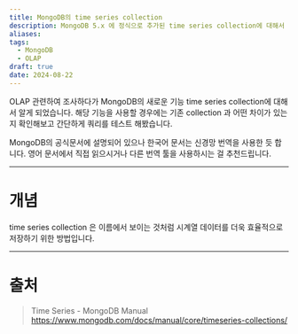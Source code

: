 ```yaml
---
title: MongoDB의 time series collection
description: MongoDB 5.x 에 정식으로 추가된 time series collection에 대해서 조사합니다.
aliases: 
tags:
  - MongoDB
  - OLAP
draft: true
date: 2024-08-22
---
```

OLAP 관련하여 조사하다가 MongoDB의 새로운 기능 time series collection에 대해서 알게 되었습니다. 해당 기능을 사용할 경우에는 기존 collection 과 어떤 차이가 있는지 확인해보고 간단하게 쿼리를 테스트 해봤습니다.

MongoDB의 공식문서에 설명되어 있으나 한국어 문서는 신경망 번역을 사용한 듯 합니다. 영어 문서에서 직접 읽으시거나 다른 번역 툴을 사용하시는 걸 추천드립니다. 


---
# 개념

time series collection 은 이름에서 보이는 것처럼 시계열 데이터를 더욱 효율적으로 저장하기 위한 방법입니다. 




---
# 출처

>Time Series - MongoDB Manual
>https://www.mongodb.com/docs/manual/core/timeseries-collections/